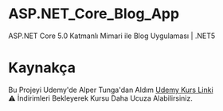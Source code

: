 # ASP.NET_Core_Blog_App
ASP.NET Core 5.0 Katmanlı Mimari ile Blog Uygulaması | .NET5

# Kaynakça
Bu Projeyi Udemy'de Alper Tunga'dan Aldım 
<a href="https://www.udemy.com/course/net5aspnetcore5blog/" target="_blank">Udemy Kurs Linki</a></br>
⚠️ İndirimleri Bekleyerek Kursu Daha Ucuza Alabilirsiniz.
